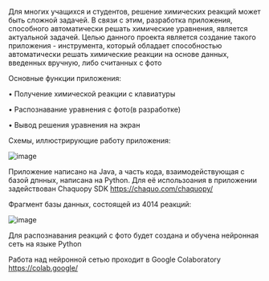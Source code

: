 Для многих учащихся и студентов, решение химических реакций может быть сложной задачей. 
В связи с этим, разработка приложения, способного автоматически решать химические уравнения, является актуальной задачей. 
Целью данного проекта является создание такого приложения - инструмента, который обладает способностью автоматически решать химические реакции на основе данных, введенных вручную, либо считанных с фото

Основные функции приложения: 

  •	Получение химической реакции с клавиатуры
  
  •	Распознавание уравнения с фото(в разработке)
  
  •	Вывод решения уравнения на экран

  Схемы, иллюстрирующие работу приложения:
  
![image](https://github.com/Orboobs/Photo_Chem/assets/88493905/a93b7509-2874-4628-9cad-77b312badad9)




Приложение написано на Java, а часть кода, взаимодействующая с базой дпнных, написана на Python.
Для её использоания в приложении задействован Chaquopy SDK https://chaquo.com/chaquopy/

Фрагмент базы данных, состоящей из 4014 реакций:

![image](https://github.com/Orboobs/PhotoChem/assets/88493905/00137d9e-b30b-47c4-b5e4-190cf6fa97ff)

Для распознавания реакций с фото будет создана и обучена нейронная сеть на языке Python 

Работа над нейронной сетью проходит в Google Colaboratory https://colab.google/
